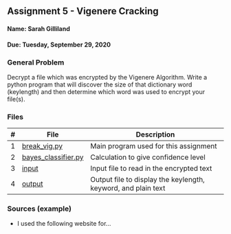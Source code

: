 ## Assignment 5 - Vigenere Cracking
#### Name: Sarah Gilliland
#### Due: Tuesday, September 29, 2020

### General Problem
Decrypt a file which was encrypted by the Vigenere Algorithm.
Write a python program that will discover the size of that dictionary word (keylength) and then determine which word was used to encrypt your file(s).

### Files

|   #   | File                       | Description                                                |
| :---: | -------------------------- | ---------------------------------------------------------- |
|   1   | [break_vig.py](https://github.com/sgilliland/4663-Cryptography-Gilliland/blob/master/Assignments/A05/break_vig.py)     | Main program used for this assignment       |
|   2   | [bayes_classifier.py](https://github.com/sgilliland/4663-Cryptography-Gilliland/blob/master/Assignments/A05/bayes_classifier.py)     |   Calculation to give confidence level    |
|   3   | [input](https://github.com/sgilliland/4663-Cryptography-Gilliland/blob/master/Assignments/A05/input)     | Input file to read in the encrypted text       | 
|   4   | [output](https://github.com/sgilliland/4663-Cryptography-Gilliland/blob/master/Assignments/A05/output)     | Output file to display the keylength, keyword, and plain text       |


### Sources (example)
- I used the following website for...
